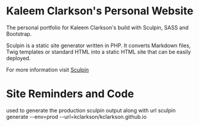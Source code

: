<h1>Kaleem Clarkson's Personal Website</h1>

<p>The personal portfolio for Kaleem Clarkson's build with Sculpin, SASS and Bootstrap.</p>

<p>Sculpin is a static site generator written in PHP. It converts Markdown files, Twig templates or standard HTML into a static HTML site that can be easily deployed.</p>

<p>For more information visit <a href="https://sculpin.io/">Sculpin</a></p>

<h1>Site Reminders and Code</h1>

<p>used to generate the production sculpin output along with url
sculpin generate --env=prod --url=kclarkson/kclarkson.github.io</p>
